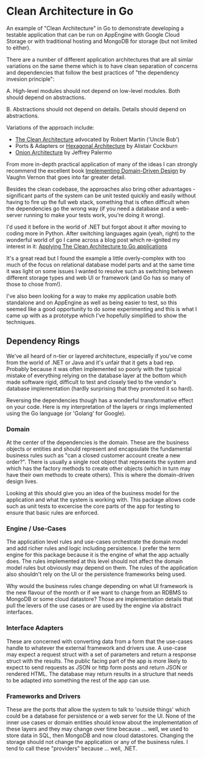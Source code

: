# Clean Architecture in Go
An example of "Clean Architecture" in Go to demonstrate developing a testable
application that can be run on AppEngine with Google Cloud Storage or with
traditional hosting and MongoDB for storage (but not limited to either).

There are a number of different application architectures that are all simlar
variations on the same theme which is to have clean separation of concerns and
dependencies that follow the best practices of "the dependency invesion principle":

A. High-level modules should not depend on low-level modules. Both should depend on abstractions.

B. Abstractions should not depend on details. Details should depend on abstractions.

Variations of the approach include:

* [The Clean Architecture](https://blog.8thlight.com/uncle-bob/2012/08/13/the-clean-architecture.html) advocated by Robert Martin ('Uncle Bob')
* Ports & Adapters or [Hexagonal Architecture](http://alistair.cockburn.us/Hexagonal+architecture) by Alistair Cockburn
* [Onion Architecture](http://jeffreypalermo.com/blog/the-onion-architecture-part-1/) by Jeffrey Palermo

From more in-depth practical application of many of the ideas I can strongly
recommend the excellent book [Implementing Domain-Driven Design](http://www.amazon.com/Implementing-Domain-Driven-Design-Vaughn-Vernon/dp/0321834577)
by Vaughn Vernon that goes into far greater detail.

Besides the clean codebase, the approaches also bring other advantages - significant
parts of the system can be unit tested quickly and easily without having to fire
up the full web stack, something that is often difficult when the dependencies
go the wrong way (if you need a database and a web-server running to make your
tests work, you're doing it wrong).

I'd used it before in the world of .NET but forgot about it after moving to coding
more in Python. After switching languages again (yeah, right) to the wonderful
world of go I came across a blog post which re-ignited my interest in it:
[Applying The Clean Architecture to Go applications](http://manuel.kiessling.net/2012/09/28/applying-the-clean-architecture-to-go-applications/)

It's a great read but I found the example a little overly-complex with too much of
the focus on relational database model parts and at the same time it was light
on some issues I wanted to resolve such as switching between different storage types
and web UI or framework (and Go has so many of those to chose from!).

I've also been looking for a way to make my application usable both standalone
and on AppEngine as well as being easier to test, so this seemed like a good opportunity
to do some experimenting and this is what I came up with as a prototype which I've
hopefully simplified to show the techniques.

## Dependency Rings
We've all heard of n-tier or layered architecture, especially if you've come
from the world of .NET or Java and it's unfair that it gets a bad rep. Probably
because it was often implemented so poorly with the typical mistake of everything
relying on the database layer at the bottom which made software rigid, difficult
to test and closely tied to the vendor's database implementation (hardly surprising
that they promoted it so hard).

Reversing the dependencies though has a wonderful transformative effect on your
code. Here is my interpretation of the layers or rings implemented using the Go
language (or 'Golang' for Google).

### Domain
At the center of the dependencies is the domain. These are the business objects
or entities and should represent and encapsulate the fundamental business rules
such as "can a closed customer account create a new order?". There is usually a
single root object that represents the system and which has the factory methods
to create other objects (which in turn may have their own methods to create others).
This is where the domain-driven design lives.

Looking at this should give you an idea of the business model for the application
and what the system is working with. This package allows code such as unit tests
to excercise the core parts of the app for testing to ensure that basic rules are
enforced.

### Engine / Use-Cases
The application level rules and use-cases orchestrate the domain model and add richer
rules and logic including persistence. I prefer the term engine for this package
because it is the engine of what the app actually does. The rules implemented at this
level should not affect the domain model rules but obviously may depend on them.
The rules of the application also shouldn't rely on the UI or the persistence
frameworks being used.

Why would the business rules change depending on what UI framework is the new flavour
of the month or if we want to change from an RDBMS to MongoDB or some cloud datastore?
Those are implementation details that pull the levers of the use cases or are used by
the engine via abstract interfaces.

### Interface Adapters
These are concerned with converting data from a form that the use-cases handle to
whatever the external framework and drivers use. A use-case may expect a request
struct with a set of parameters and return a response struct with the results. The
public facing part of the app is more likely to expect to send requests as JSON or
http form posts and return JSON or rendered HTML. The database may return results
in a structure that needs to be adapted into something the rest of the app can use.

### Frameworks and Drivers
These are the ports that allow the system to talk to 'outside things' which could be
a database for persistence or a web server for the UI. None of the inner use cases
or domain entities should know about the implementation of these layers and they may
change over time because ... well, we used to store data in SQL, then MongoDB and
now cloud datastores. Changing the storage should not change the application or any
of the business rules. I tend to call these "providers" because ... well, .NET.
